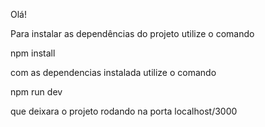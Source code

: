 Olá!

Para instalar as dependências do projeto utilize o comando

npm install

com as dependencias instalada utilize o comando

npm run dev

que deixara o projeto rodando na porta localhost/3000

